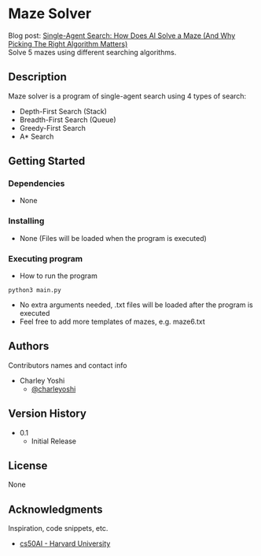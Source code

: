 # Maze Solver

Blog post: [Single-Agent Search: How Does AI Solve a Maze
(And Why Picking The Right Algorithm Matters)](https://charleyoshi.com/post_maze.html) <br>
Solve 5 mazes using different searching algorithms.

## Description

Maze solver is a program of single-agent search using 4 types of search:
  * Depth-First Search (Stack)
  * Breadth-First Search (Queue)
  * Greedy-First Search
  * A* Search

## Getting Started

### Dependencies

* None

### Installing

* None (Files will be loaded when the program is executed)

### Executing program

* How to run the program
```
python3 main.py
```
* No extra arguments needed, .txt files will be loaded after the program is executed
* Feel free to add more templates of mazes, e.g. maze6.txt


## Authors

Contributors names and contact info

* Charley Yoshi
    * [@charleyoshi](https://charleytsang.io/)

## Version History

* 0.1
    * Initial Release

## License

None

## Acknowledgments

Inspiration, code snippets, etc.
* [cs50AI - Harvard University](https://cs50.harvard.edu/ai/2020/weeks/0/)
